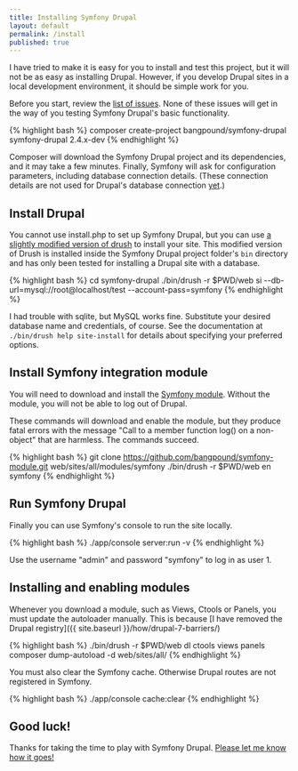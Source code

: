 ```yaml
---
title: Installing Symfony Drupal
layout: default
permalink: /install
published: true
---
```


<p class="lead">I have tried to make it is easy for you to install and test this project, but it will not be as easy as installing Drupal. However, if you develop Drupal sites in a local development environment, it should be simple work for you.</p>

Before you start, review the [list of issues](https://github.com/bangpound/symfony-drupal/issues). None of these issues will get in the way of you testing Symfony Drupal's basic functionality.

{% highlight bash %}
composer create-project bangpound/symfony-drupal symfony-drupal 2.4.x-dev
{% endhighlight %}

Composer will download the Symfony Drupal project and its dependencies, and it may take a few minutes. Finally, Symfony will ask for configuration parameters, including database connection details. (These connection details are not used for Drupal's database connection [yet](https://github.com/bangpound/symfony-drupal/issues/7).)

## Install Drupal

You cannot use install.php to set up Symfony Drupal, but you can use [a slightly modified version of drush](https://github.com/bangpound/drush/compare) to install your site. This modified version of Drush is installed inside the Symfony Drupal project folder's `bin` directory and has only been tested for installing a Drupal site with a database.

{% highlight bash %}
cd symfony-drupal
./bin/drush -r $PWD/web si --db-url=mysql://root@localhost/test --account-pass=symfony
{% endhighlight %}

I had trouble with sqlite, but MySQL works fine. Substitute your desired database name and credentials, of course. See the documentation at `./bin/drush help site-install` for details about specifying your preferred options.

## Install Symfony integration module

You will need to download and install the [Symfony module](https://github.com/bangpound/symfony-module). Without the module, you will not be able to log out of Drupal.

These commands will download and enable the module, but they produce fatal errors with the message "Call to a member function log() on a non-object" that are harmless. The commands succeed.

{% highlight bash %}
git clone https://github.com/bangpound/symfony-module.git web/sites/all/modules/symfony
./bin/drush -r $PWD/web en symfony
{% endhighlight %}

## Run Symfony Drupal

Finally you can use Symfony's console to run the site locally.

{% highlight bash %}
./app/console server:run -v
{% endhighlight %}

Use the username "admin" and password "symfony" to log in as user 1.

## Installing and enabling modules

Whenever you download a module, such as Views, Ctools or Panels, you must update the autoloader manually. This is because [I have removed the Drupal registry]({{ site.baseurl }}/how/drupal-7-barriers/)

{% highlight bash %}
./bin/drush -r $PWD/web dl ctools views panels
composer dump-autoload -d web/sites/all/{% endhighlight %}

You must also clear the Symfony cache. Otherwise Drupal routes are not registered in Symfony.

{% highlight bash %}
./app/console cache:clear
{% endhighlight %}

## Good luck!

Thanks for taking the time to play with Symfony Drupal. [Please let me know how it goes!](https://github.com/bangpound/symfony-drupal/issues)
